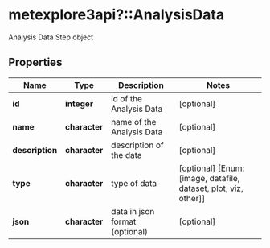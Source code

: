 # metexplore3api?::AnalysisData

Analysis Data Step object

## Properties
Name | Type | Description | Notes
------------ | ------------- | ------------- | -------------
**id** | **integer** | id of the Analysis Data | [optional] 
**name** | **character** | name of the Analysis Data | [optional] 
**description** | **character** | description of the data | [optional] 
**type** | **character** | type of data | [optional] [Enum: [image, datafile, dataset, plot, viz, other]] 
**json** | **character** | data in json format (optional) | [optional] 


